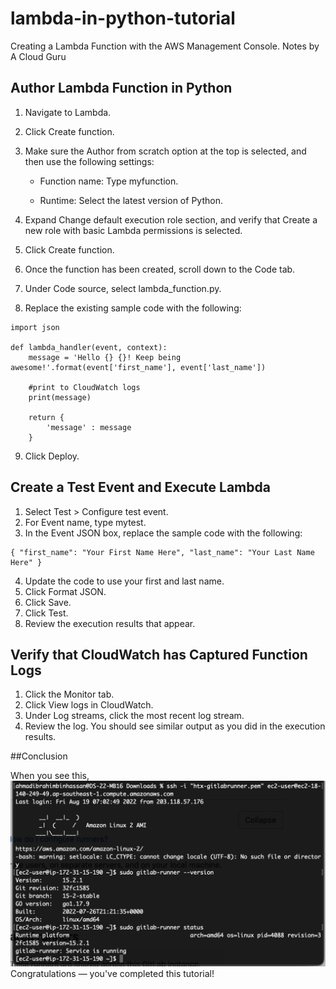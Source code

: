 # lambda-in-python-tutorial
Creating a Lambda Function with the AWS Management Console. Notes by A Cloud Guru

## Author Lambda Function in Python

1. Navigate to Lambda.
2. Click Create function.
3. Make sure the Author from scratch option at the top is selected, and then use the following settings:
    
    - Function name: Type myfunction.
    
    - Runtime: Select the latest version of Python.
    
4. Expand Change default execution role section, and verify that Create a new role with basic Lambda permissions is selected.
5. Click Create function.
6. Once the function has been created, scroll down to the Code tab.
7. Under Code source, select lambda_function.py.
8. Replace the existing sample code with the following:
```
import json

def lambda_handler(event, context):
    message = 'Hello {} {}! Keep being awesome!'.format(event['first_name'], event['last_name'])  

    #print to CloudWatch logs
    print(message)

    return {
        'message' : message
    }  
 ```
9. Click Deploy.

## Create a Test Event and Execute Lambda

1. Select Test > Configure test event.
2. For Event name, type mytest.
3. In the Event JSON box, replace the sample code with the following:
```
{ "first_name": "Your First Name Here", "last_name": "Your Last Name Here" }
```
4. Update the code to use your first and last name.
5. Click Format JSON.
6. Click Save.
7. Click Test.
8. Review the execution results that appear.

## Verify that CloudWatch has Captured Function Logs

1. Click the Monitor tab.
2. Click View logs in CloudWatch.
3. Under Log streams, click the most recent log stream.
4. Review the log. You should see similar output as you did in the execution results.

##Conclusion

When you see this,
![This is an image](https://github.com/braemsan/gitlab-runner-on-ec2/blob/main/Screenshot%202022-08-19%20at%204.13.58%20PM.png)
Congratulations — you've completed this tutorial!
